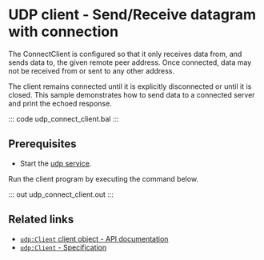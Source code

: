 # UDP client - Send/Receive datagram with connection

The ConnectClient is configured so that it only receives data from, and sends data to, the given remote peer address. Once connected, data may not be received from or sent to any other address. 

The client remains connected until it is explicitly disconnected or until it is closed. This sample demonstrates how to send data to a connected server and print the echoed response.

::: code udp_connect_client.bal :::

## Prerequisites
- Start the [udp service](/learn/by-example/udp-listener/).

Run the client program by executing the command below.

::: out udp_connect_client.out :::

## Related links
- [`udp:Client` client object - API documentation](https://lib.ballerina.io/ballerina/udp/latest/clients/Client)
- [`udp:Client` - Specification](/spec/udp/#3-client)
